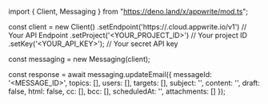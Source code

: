 import { Client, Messaging } from "https://deno.land/x/appwrite/mod.ts";

const client = new Client()
    .setEndpoint('https://<REGION>.cloud.appwrite.io/v1') // Your API Endpoint
    .setProject('<YOUR_PROJECT_ID>') // Your project ID
    .setKey('<YOUR_API_KEY>'); // Your secret API key

const messaging = new Messaging(client);

const response = await messaging.updateEmail({
    messageId: '<MESSAGE_ID>',
    topics: [],
    users: [],
    targets: [],
    subject: '<SUBJECT>',
    content: '<CONTENT>',
    draft: false,
    html: false,
    cc: [],
    bcc: [],
    scheduledAt: '',
    attachments: []
});
